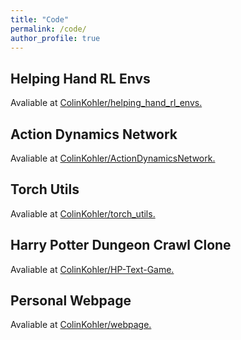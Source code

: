 ```yaml
---
title: "Code"
permalink: /code/
author_profile: true
---
```


## Helping Hand RL Envs

Avaliable at [<i class="fab fa-fw fa-github-alt" aria-hidden="true"></i>ColinKohler/helping_hand_rl_envs.](https://github.com/ColinKohler/helping_hands_rl_envs)

## Action Dynamics Network
 
Avaliable at [<i class="fab fa-fw fa-github-alt" aria-hidden="true"></i>ColinKohler/ActionDynamicsNetwork.](https://github.com/ColinKohler/ActionDyanmicsNetwork)

## Torch Utils

Avaliable at [<i class="fab fa-fw fa-github-alt" aria-hidden="true"></i>ColinKohler/torch_utils.](https://github.com/ColinKohler/torch_utils)

## Harry Potter Dungeon Crawl Clone 

Avaliable at [<i class="fab fa-fw fa-github-alt" aria-hidden="true"></i>ColinKohler/HP-Text-Game.](https://github.com/ColinKohler/HP-Text-Game)

## Personal Webpage

Avaliable at [<i class="fab fa-fw fa-github-alt" aria-hidden="true"></i>ColinKohler/webpage.](https://github.com/ColinKohler/webpage)
